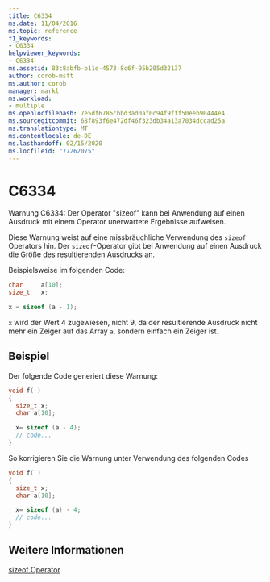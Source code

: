 ```yaml
---
title: C6334
ms.date: 11/04/2016
ms.topic: reference
f1_keywords:
- C6334
helpviewer_keywords:
- C6334
ms.assetid: 83c8abfb-b11e-4573-8c6f-95b205d32137
author: corob-msft
ms.author: corob
manager: markl
ms.workload:
- multiple
ms.openlocfilehash: 7e5df6785cbbd3ad0af0c94f9fff50eeb90444e4
ms.sourcegitcommit: 68f893f6e472df46f323db34a13a7034dccad25a
ms.translationtype: MT
ms.contentlocale: de-DE
ms.lasthandoff: 02/15/2020
ms.locfileid: "77262075"
---
```

# <a name="c6334"></a>C6334
Warnung C6334: Der Operator "sizeof" kann bei Anwendung auf einen Ausdruck mit einem Operator unerwartete Ergebnisse aufweisen.

 Diese Warnung weist auf eine missbräuchliche Verwendung des `sizeof` Operators hin. Der `sizeof`-Operator gibt bei Anwendung auf einen Ausdruck die Größe des resultierenden Ausdrucks an.

 Beispielsweise im folgenden Code:

```cpp
char     a[10];
size_t   x;

x = sizeof (a - 1);
```

 `x` wird der Wert 4 zugewiesen, nicht 9, da der resultierende Ausdruck nicht mehr ein Zeiger auf das Array `a`, sondern einfach ein Zeiger ist.

## <a name="example"></a>Beispiel
 Der folgende Code generiert diese Warnung:

```cpp
void f( )
{
  size_t x;
  char a[10];

  x= sizeof (a - 4);
  // code...
}
```

 So korrigieren Sie die Warnung unter Verwendung des folgenden Codes

```cpp
void f( )
{
  size_t x;
  char a[10];

  x= sizeof (a) - 4;
  // code...
}
```

## <a name="see-also"></a>Weitere Informationen
 [sizeof Operator](/cpp/cpp/sizeof-operator)
